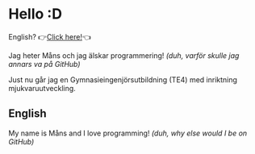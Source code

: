 # Hello :D
English? 👉[Click here!](#english)👈

Jag heter Måns och jag älskar programmering! _(duh, varför skulle jag annars va på GitHub)_

Just nu går jag en Gymnasieingenjörsutbildning (TE4) med inriktning mjukvaruutveckling.

## English

My name is Måns and I love programming! _(duh, why else would I be on GitHub)_
<!--
**Fyrgeit/Fyrgeit** is a ✨ _special_ ✨ repository because its `README.md` (this file) appears on your GitHub profile.

Here are some ideas to get you started:

- 🔭 I’m currently working on ...
- 🌱 I’m currently learning ...
- 👯 I’m looking to collaborate on ...
- 🤔 I’m looking for help with ...
- 💬 Ask me about ...
- 📫 How to reach me: ...
- 😄 Pronouns: ...
- ⚡ Fun fact: ...
-->
